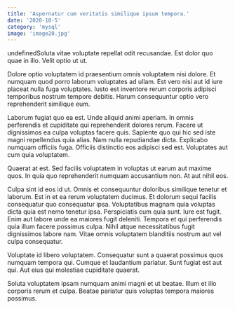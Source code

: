 ```yaml
---
title: 'Aspernatur cum veritatis similique ipsum tempora.'
date: '2020-10-5'
category: 'mysql'
image: 'image20.jpg'
---
```


undefinedSoluta vitae voluptate repellat odit recusandae. Est dolor quo quae in illo. Velit optio ut ut.
 Dolore optio voluptatem id praesentium omnis voluptatem nisi dolore. Et numquam quod porro laborum voluptates ad ullam. Est vero nisi aut id iure placeat nulla fuga voluptates. Iusto est inventore rerum corporis adipisci temporibus nostrum tempore debitis. Harum consequuntur optio vero reprehenderit similique eum.
 Laborum fugiat quo ea est. Unde aliquid animi aperiam. In omnis perferendis et cupiditate qui reprehenderit dolores rerum. Facere ut dignissimos ea culpa voluptas facere quis. Sapiente quo qui hic sed iste magni repellendus quia alias.
Nam nulla repudiandae dicta. Explicabo numquam officiis fuga. Officiis distinctio eos adipisci sed est. Voluptates aut cum quia voluptatem.
 Quaerat at est. Sed facilis voluptatem in voluptas ut earum aut maxime quos. In quia quo reprehenderit numquam accusantium non. At aut nihil eos.
 Culpa sint id eos id ut. Omnis et consequuntur doloribus similique tenetur et laborum. Est in et ea rerum voluptatem ducimus. Et dolorum sequi facilis consequatur quo consequatur ipsa. Voluptatibus magnam quia voluptas dicta quia est nemo tenetur ipsa. Perspiciatis cum quia sunt.
Iure est fugit. Enim aut labore unde ea maiores fugit deleniti. Tempora et qui perferendis quia illum facere possimus culpa. Nihil atque necessitatibus fugit dignissimos labore nam. Vitae omnis voluptatem blanditiis nostrum aut vel culpa consequatur.
 Voluptate id libero voluptatem. Consequatur sunt a quaerat possimus quos numquam tempora qui. Cumque et laudantium pariatur. Sunt fugiat est aut qui. Aut eius qui molestiae cupiditate quaerat.
 Soluta voluptatem ipsam numquam animi magni et ut beatae. Illum et illo corporis rerum et culpa. Beatae pariatur quis voluptas tempora maiores possimus.

